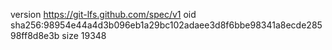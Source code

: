 version https://git-lfs.github.com/spec/v1
oid sha256:98954e44a4d3b096eb1a29bc102adaee3d8f6bbe98341a8ecde28598ff8d8e3b
size 19348
